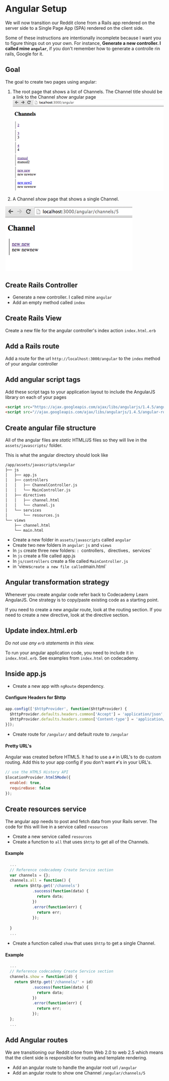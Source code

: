 # Angular Setup
We will now transition our Reddit clone from a Rails app rendered on the server side to a Single Page App (SPA) 
rendered on the client side.

Some of these instructions are intentionally incomplete because I want you to figure things out on your own. For instance, **Generate a new controller. I called mine `angular`**, if you don't remember how to generate a controlle rin rails, Google for it.

## Goal
The goal to create two pages using angular:

1. The root page that shows a list of Channels. The Channel title should be a link to the Channel *show* angular page
![Angular Root](./angular-root.png?raw=true "Optional Title")

2. A Channel *show* page that shows a single Channel.

![Angular Show](./channel-show.png?raw=true "Optional Title")
 


## Create Rails Controller
- Generate a new controller. I called mine `angular`
- Add an empty method called `index`

## Create Rails View
Create a new file for the angular controller's index action `index.html.erb`

## Add a Rails route 
Add a route for the url `http://localhost:3000/angular` to the `index` method of your angular controller

## Add angular script tags 
Add these script tags to your application layout to include the AngularJS library on each of your pages
```html
<script src="https://ajax.googleapis.com/ajax/libs/angularjs/1.4.5/angular.min.js"></script>
<script src="//ajax.googleapis.com/ajax/libs/angularjs/1.4.5/angular-route.js"></script>
```

## Create angular file structure
All of the angular files are *static* HTML/JS files so they will live in the `assets/javascripts/` folder.

This is what the angular directory should look like

```
/app/assets/javascripts/angular
├── js
│   ├── app.js
│   ├── controllers
│   │   ├── ChannelController.js
│   │   └── MainController.js
│   ├── directives
│   │   ├── channel.html
│   │   └── channel.js
│   └── services
│       └── resources.js
└── views
    ├── channel.html
    └── main.html
```

- Create a new folder in `assets/javascripts` called `angular`
- Create two new folders in `angular`: `js` and `views`
- In `js` create three new folders: `: `controllers`, `directives`, `services`
- In `js` create a file called app.js
- In `js/controllers` create a file called `MainController.js`
- in 'views` create a new file called `main.html`

## Angular transformation strategy
Whenever you create angular code refer back to Codecademy Learn AngularJS. One strategy is to copy/paste existing code 
as a starting point. 

If you need to create a new angular route, look at the routing section. If you need to create a new directive, look at the directive section.

## Update index.html.erb
*Do not use any `erb` statements in this view.*

To run your angular application code, you need to include it in `index.html.erb`. See examples from `index.html` on codecademy.


## Inside app.js
- Create a new app with `ngRoute` dependency.

#### Configure Headers for $http
```javascript
app.config(['$httpProvider', function($httpProvider) {
  $httpProvider.defaults.headers.common['Accept'] = 'application/json';
  $httpProvider.defaults.headers.common['Content-type'] = 'application/json';
}]);
```

- Create route for `/angular/` and default route to `/angular`

#### Pretty URL's
Angular was created before HTML5. It had to use a `#` in URL's to do custom routing. Add this to your app config if you 
don't want `#`'s in your URL's.
```javascript
// use the HTML5 History API
$locationProvider.html5Mode({
  enabled: true,
  requireBase: false
});
```

## Create resources service
The angular app needs to post and fetch data from your Rails server. The code for this will live in a service called `resources`
- Create a new service called `resources`
- Create a function to `all` that uses `$http` to get all of the Channels.

#### Example
```javascript
  ...
  // Reference codecademy Create Service section
  var channels = {};
  channels.all = function() {
    return $http.get('/channels')
            .success(function(data) {
              return data;
            })
            .error(function(err) {
              return err;
            });

  }
  ...
```

- Create a function called `show` that uses `$http` to get a single Channel.

#### Example
```javascript
  ...
  // Reference codecademy Create Service section
  channels.show = function(id) {
    return $http.get('/channels/' + id)
            .success(function(data) {
              return data;
            })
            .error(function(err) {
              return err;
            });
  };
  ...
```

## Add Angular routes
We are transitioning our Reddit clone from Web 2.0 to web 2.5 which means that the client side is responsible for routing and template rendering.

- Add an angular route to handle the angular root url `/angular`
- Add an angular route to show one Channel `/angular/channels/5`


